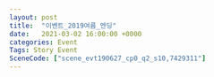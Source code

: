```yaml
---
layout: post
title:  "이벤트_2019여름_엔딩"
date:   2021-03-02 16:00:00 +0000
categories: Event
Tags: Story Event
SceneCode: ["scene_evt190627_cp0_q2_s10,7429311"]
---
```

